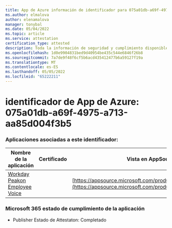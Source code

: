 ```yaml
---
title: App de Azure información de identificador para 075a01db-a69f-4975-a713-aa85d004f3b5
ms.author: elmalova
author: elenamalova
manager: tonybal
ms.date: 05/04/2022
ms.topic: article
ms.service: attestation
certification_type: attested
description: Toda la información de seguridad y cumplimiento disponible para 075a01db-a69f-4975-a713-aa85d004f3b5.
ms.openlocfilehash: 1d0e9904831bed9d40954be435c544e6846f26b8
ms.sourcegitcommit: 7a7de9f48f6cf5b6acd435412477b6a59127f19a
ms.translationtype: MT
ms.contentlocale: es-ES
ms.lasthandoff: 05/05/2022
ms.locfileid: "65222211"
---
```

# <a name="azure-app-id-075a01db-a69f-4975-a713-aa85d004f3b5"></a>identificador de App de Azure: 075a01db-a69f-4975-a713-aa85d004f3b5


### <a name="apps-associated-with-this-id"></a>Aplicaciones asociadas a este identificador:
| **Nombre de la aplicación** | **Certificado** | **Vista en AppSource** |
|--------------|---------------|-----------------------|
| [Workday Peakon Employee Voice](../forward/WA200003453.md) |  | [https://appsource.microsoft.com/product/office/WA200003453](https://appsource.microsoft.com/product/office/WA200003453) |

### <a name="microsoft-365-app-compliance-status"></a>Microsoft 365 estado de cumplimiento de la aplicación
- Publisher Estado de Attestaton: Completado
